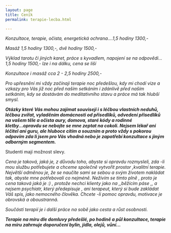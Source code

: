 ```yaml
---
layout: page
title: Ceník
permalink: terapie-lecba.html

---
```

_Konzultace, terapie, očista, energetická ochrana....1,5 hodiny 1300,-_

_Masáž 1,5 hodiny 1300,-, dvě hodiny 1500,-_

_Výklad tarotu či jiných karet, práce s kyvadlem, napojení se na odpovědi... 1,5 hodiny 1500,- lze i na dálku, cena se liší_

_Konzultace i masáž cca 2 - 2,5 hodiny 2500,-_

_Pro upřesnění mi vždy začínají terapie noc předešlou, kdy mi chodí vize a vzkazy pro Vás již noc před naším setkáním i zdánlivě před naším setkáním, kdy se dostávám do meditativního stavu a práce má tak hlubší smysl._

**_Otázky které Vás mohou zajímat souvisejí i s léčbou vlastních neduhů, léčbou zvířat, vyladěním domácnosti od přisedlíků, odvedení přisedlíků na vašem těle a očista aury, domova, staré kódy a rodinné kletby...opravdu se nebojte se mne zeptat na cokoli. Nejsem lékař ani léčitel ani guru, ale hluboce cítím a souzním a proto vždy s pokorou odpovím zda li jsem pro Vás vhodná nebo je zapotřebí konzultace s jiným odborným segmentem._**

Studenti mají možnost slevy.

_Cena je taková, jaká je, z důvodu toho, abyste si opravdu rozmysleli, zda -li mou službu potřebujete a chceme společně vytvořit prostor ,kvalitní terapie. Největší odměnou je, že se naučíte sami se sebou a svým životem nakládat tak, abyste mne potřebovali co nejméně. Neživím se tímto plně , proto je cena taková jaká je :) , protože nechci klienty jako na ,,běžícím páse ,, a nejsem psychiatr, který předepisuje , ani terapeut, který si bude zakládat Váš spis, jako nemocného člověka. Chcete -li pomoc opravdu, motivace je obrovská a oboustranná._

_Součástí terapií je i další práce na sobě jako cesta a růst osobnosti._

**_Terapie na míru dle domluvy předešlé, po hodině a půl konzultace, terapie na míru zahrnuje doporučení bylin, jídla, olejů, vůní..._**